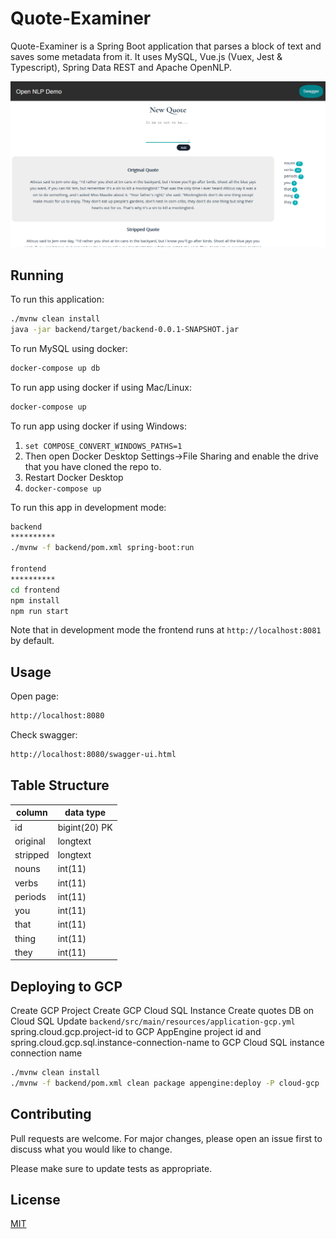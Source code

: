 # Quote-Examiner

Quote-Examiner is a Spring Boot application that parses a block of text and saves some metadata from it. It uses MySQL, Vue.js (Vuex, Jest & Typescript), Spring Data REST and Apache OpenNLP.

![Quote Examiner Screenshot](https://github.com/michaelkimball/quote-examiner/blob/master/quote-examiner-screenshot.png)

## Running

To run this application:

```bash
./mvnw clean install
java -jar backend/target/backend-0.0.1-SNAPSHOT.jar
```

To run MySQL using docker:
```bash
docker-compose up db
```

To run app using docker if using Mac/Linux:
```bash
docker-compose up
```

To run app using docker if using Windows:
1. `set COMPOSE_CONVERT_WINDOWS_PATHS=1`
2. Then open Docker Desktop Settings->File Sharing and enable the drive that you have cloned the repo to.
3. Restart Docker Desktop
4. `docker-compose up`

To run this app in development mode:
```bash
backend
**********
./mvnw -f backend/pom.xml spring-boot:run

frontend
**********
cd frontend
npm install
npm run start
```
Note that in development mode the frontend runs at `http://localhost:8081` by default.

## Usage

Open page:
```bash
http://localhost:8080
```

Check swagger:
```bash
http://localhost:8080/swagger-ui.html
```

## Table Structure

|  column  |   data type   |
| -------- | ------------- |
|   id     | bigint(20) PK |
| original |    longtext   |
| stripped |    longtext   |
|   nouns  |    int(11)    |
|   verbs  |    int(11)    |
|  periods |    int(11)    |
|   you    |    int(11)    |
|   that   |    int(11)    |
|   thing  |    int(11)    |
|   they   |    int(11)    |

## Deploying to GCP
Create GCP Project
Create GCP Cloud SQL Instance
Create quotes DB on Cloud SQL
Update `backend/src/main/resources/application-gcp.yml` spring.cloud.gcp.project-id to GCP AppEngine project id and spring.cloud.gcp.sql.instance-connection-name to GCP Cloud SQL instance connection name
```bash
./mvnw clean install
./mvnw -f backend/pom.xml clean package appengine:deploy -P cloud-gcp
```

## Contributing
Pull requests are welcome. For major changes, please open an issue first to discuss what you would like to change.

Please make sure to update tests as appropriate.

## License
[MIT](https://choosealicense.com/licenses/mit/)